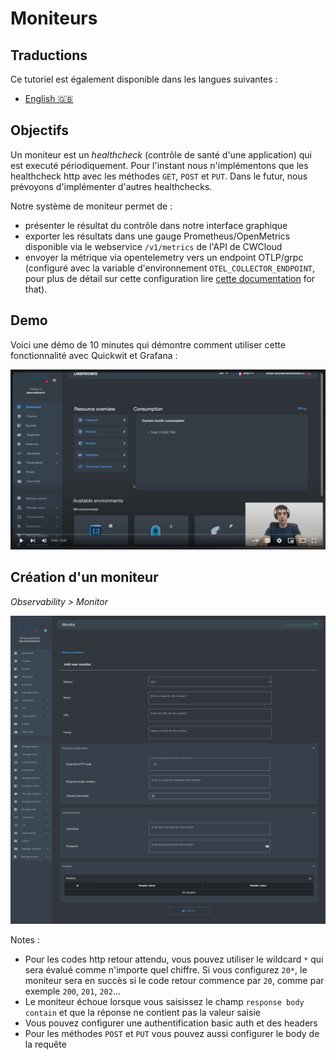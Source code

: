 # Moniteurs

## Traductions

Ce tutoriel est également disponible dans les langues suivantes :
* [English 🇬🇧](../../../../tutorials/observability/monitor.md)

## Objectifs

Un moniteur est un _healthcheck_ (contrôle de santé d'une application) qui est executé périodiquement. Pour l'instant nous n'implémentons que les healthcheck http avec les méthodes `GET`, `POST` et `PUT`. Dans le futur, nous prévoyons d'implémenter d'autres healthchecks.

Notre système de moniteur permet de :
* présenter le résultat du contrôle dans notre interface graphique
* exporter les résultats dans une gauge Prometheus/OpenMetrics disponible via le webservice `/v1/metrics` de l'API de CWCloud
* envoyer la métrique via opentelemetry vers un endpoint OTLP/grpc (configuré avec la variable d'environnement `OTEL_COLLECTOR_ENDPOINT`, pour plus de détail sur cette configuration lire [cette documentation](../selfhosted.md) for that).

## Demo

Voici une démo de 10 minutes qui démontre comment utiliser cette fonctionnalité avec Quickwit et Grafana :

[![monitors_demo](../../../../img/monitor/monitor_with_quickwit_and_grafana_demo.png)](https://youtu.be/DYu6m1JQ-ds)

## Création d'un moniteur

_Observability > Monitor_

![monitors_create_interface](../../../../img/monitor/monitors_create_interface.png)

Notes :
* Pour les codes http retour attendu, vous pouvez utiliser le wildcard `*` qui sera évalué comme n'importe quel chiffre. Si vous configurez `20*`, le moniteur sera en succès si le code retour commence par `20`, comme par exemple `200`, `201`, `202`...
* Le moniteur échoue lorsque vous saisissez le champ `response body contain` et que la réponse ne contient pas la valeur saisie
* Vous pouvez configurer une authentification basic auth et des headers
* Pour les méthodes `POST` et `PUT` vous pouvez aussi configurer le body de la requête
